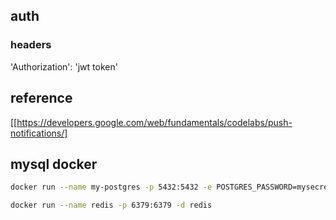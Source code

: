## auth
### headers 
'Authorization': 'jwt token'

## reference
[[https://developers.google.com/web/fundamentals/codelabs/push-notifications/]

## mysql docker 
``` bash
docker run --name my-postgres -p 5432:5432 -e POSTGRES_PASSWORD=mysecretpassword -d postgres
```

```bash
docker run --name redis -p 6379:6379 -d redis
```